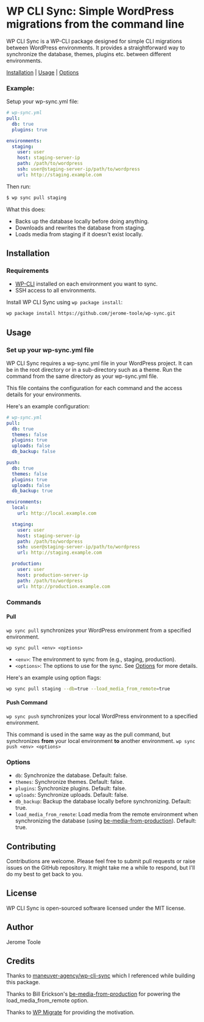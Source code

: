 # WP CLI Sync: Simple WordPress migrations from the command line

WP CLI Sync is a WP-CLI package designed for simple CLI migrations between WordPress environments.
It provides a straightforward way to synchronize the database, themes, plugins etc. between different environments.

[Installation](#installation) | [Usage](#usage) | [Options](#options)

### Example:
Setup your wp-sync.yml file:
```yaml
# wp-sync.yml
pull:
  db: true
  plugins: true

environments:
  staging:
    user: user
    host: staging-server-ip
    path: /path/to/wordpress
    ssh: user@staging-server-ip/path/to/wordpress
    url: http://staging.example.com
```

Then run:
```bash
$ wp sync pull staging
```

What this does:
- Backs up the database locally before doing anything.
- Downloads and rewrites the database from staging.
- Loads media from staging if it doesn't exist locally.

## Installation

### Requirements
- [WP-CLI](https://make.wordpress.org/cli/handbook/guides/installing/) installed on each environment you want to sync.
- SSH access to all environments.

Install WP CLI Sync using `wp package install`:

```bash
wp package install https://github.com/jerome-toole/wp-sync.git
```

## Usage
### Set up your wp-sync.yml file
WP CLI Sync requires a wp-sync.yml file in your WordPress project. It can be in the root directory or in a
sub-directory such as a theme. Run the command from the same directory as your wp-sync.yml file.

This file contains the configuration for each command and the access details for your environments.

Here's an example configuration:
```yaml
# wp-sync.yml
pull:
  db: true
  themes: false
  plugins: true
  uploads: false
  db_backup: false

push:
  db: true
  themes: false
  plugins: true
  uploads: false
  db_backup: true

environments:
  local:
    url: http://local.example.com

  staging:
    user: user
    host: staging-server-ip
    path: /path/to/wordpress
    ssh: user@staging-server-ip/path/to/wordpress
    url: http://staging.example.com

  production:
    user: user
    host: production-server-ip
    path: /path/to/wordpress
    url: http://production.example.com
```

### Commands
#### Pull
`wp sync pull` synchronizes your WordPress environment from a specified environment.

`wp sync pull <env> <options>`

- `<env>`: The environment to sync from (e.g., staging, production).
- `<options>`: The options to use for the sync. See [Options](#options) for more details.

Here's an example using option flags:
```bash
wp sync pull staging --db=true --load_media_from_remote=true
```

#### Push Command
`wp sync push` synchronizes your local WordPress environment to a specified environment.

This command is used in the same way as the pull command, but synchronizes **from** your local environment **to** another environment.
`wp sync push <env> <options>`

### Options
- `db`: Synchronize the database. Default: false.
- `themes`: Synchronize themes. Default: false.
- `plugins`: Synchronize plugins. Default: false.
- `uploads`: Synchronize uploads. Default: false.
- `db_backup`: Backup the database locally before synchronizing. Default: true.
- `load_media_from_remote`: Load media from the remote environment when synchronizing the database (using [be-media-from-production](https://github.com/billerickson/BE-Media-from-Production)). Default: true.

## Contributing
Contributions are welcome. Please feel free to submit pull requests or raise issues on the GitHub repository.
It might take me a while to respond, but I'll do my best to get back to you.

## License
WP CLI Sync is open-sourced software licensed under the MIT license.

## Author
Jerome Toole

## Credits
Thanks to [maneuver-agency/wp-cli-sync](https://github.com/maneuver-agency/wp-cli-sync) which I referenced while building this package.

Thanks to Bill Erickson's [be-media-from-production](https://github.com/billerickson/BE-Media-from-Production) for powering the load_media_from_remote option.

Thanks to [WP Migrate](https://deliciousbrains.com/wp-migrate-db-pro/) for providing the motivation.
